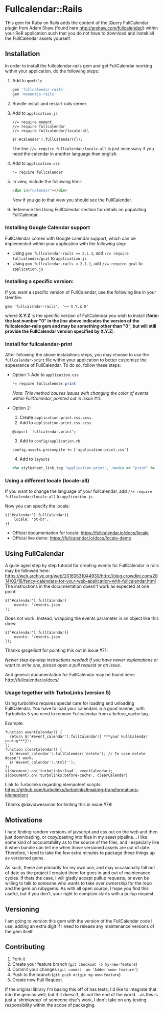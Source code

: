 # Fullcalendar::Rails

This gem for Ruby on Rails adds the content of the jQuery FullCalendar plugin from Adam Shaw (found here http://arshaw.com/fullcalendar/) within your RoR application such that you do not have to download and install all the FullCalendar assets yourself.

## Installation
In order to install the fullcalendar-rails gem and get FullCalendar working within your application, do the following steps:

1. Add to `gemfile`
    ```ruby
    gem 'fullcalendar-rails'
    gem 'momentjs-rails'
    ```
    
1. Bundle install and restart rails server.

1. Add to `application.js`
    ```jquery
    //= require moment 
    //= require fullcalendar
    //= require fullcalendar/locale-all
    
    $('#calendar').fullCalendar({});
    ```
    The line `//= require fullcalendar/locale-all` is just necessary if you need the calendar in another language than english.

1. Add to `application.css`
    ```css
    *= require fullcalendar
    ```
    
1. In view, include the following html:
    ```html
    <div id="calendar"></div>
    ```
    Now if you go to that view you should see the FullCalendar.

1. Reference the Using FullCalendar section for details on populating FullCalendar.

### Installing Google Calendar support
FullCalendar comes with Google calendar support, which can be implemented within your application with the following step:

* Using `gem fullcalendar-rails >= 2.1.1`, add `//= require fullcalendar/gcal` to `application.js`
* Using `gem fullcalendar-rails < 2.1.1`, add `//= require gcal` to `application.js`

### Installing a specific version:
If you want a specific version of FullCalendar, use the following line in your Gemfile:

    gem 'fullcalendar-rails', '~> X.Y.Z.0'
    
where **X.Y.Z** is the specific version of FullCalendar you wish to install (**Note: the last number "0" in the line above indicates the version of the fullcalendar-rails gem and may be something other than "0", but will still provide the FullCalendar version specified by X.Y.Z**).

### Install for fullcalendar-print
After following the above instalations steps, you may choose to use the `fullcalendar-print` file within your application to better customize the appearance of FullCalendar. To do so, follow these steps:

+ Option 1: Add to `application.css`
    ```css
    *= require fullcalendar.print
    ```
    *Note: This method causes issues with changing the color of events within FullCalendar, pointed out in issue #11.*
    
+ Option 2:
  1. Create `application-print.css.scss`.
  2. Add to `application-print.css.scss`
    ```
    @import 'fullcalendar.print';
    ```
    
  3. Add to `config/application.rb`
    ```
    config.assets.precompile += ['application-print.css']
    ```
    
  4. Add to `layouts`
    ```ruby
    <%= stylesheet_link_tag "application-print", :media => "print" %>
    ```

### Using a different locale (locale-all)
If you want to change the language of your fullcalendar, add `//= require fullcalendar/locale-all` to `application.js`. 

Now you can specify the locale:

```
$('#calendar').fullCalendar({
    locale: 'pt-br',
})
```

+ Official documentation for locale: https://fullcalendar.io/docs/locale
+ Official live demo: https://fullcalendar.io/docs/locale-demo

## Using FullCalendar
A quite aged step by step tutorial for creating events for FullCalendar in rails may be followed here:
https://web.archive.org/web/20160531044930/http://blog.crowdint.com/2014/02/18/fancy-calendars-for-your-web-application-with-fullcalendar.html
The instructions in the documentation doesn't work as expected at one point:
```
$('#calendar').fullCalendar(
    events: '/events.json'
);
```

Does not work. Instead, wrapping the events parameter in an object like this does:

```
$('#calendar').fullCalendar({
    events: '/events.json'
});
``` 
Thanks @sgelliott for pointing this out in issue #71!

*Newer step-by-step instructions needed! If you have newer explanations or want to write one, please open a pull request or an issue.*

And general documentation for FullCalendar may be found here:
http://fullcalendar.io/docs/

### Usage together with TurboLinks (version 5)

Using turbolinks requires special care for loading and unloading FullCalendar. You have to load your calendars in a good manner, with Turbolinks 5 you need to remove Fullcalendar from a before_cache tag.

Example:
```
function eventCalendar() {
  return $('#event_calendar').fullCalendar({ ***your FullCalendar config***});
};
function clearCalendar() {
  $('#event_calendar').fullCalendar('delete'); // In case delete doesn't work.
  $('#event_calendar').html('');
};
$(document).on('turbolinks:load', eventCalendar);
$(document).on('turbolinks:before-cache', clearCalendar)
```
Link to Turbolinks regarding idempotent scripts:
https://github.com/turbolinks/turbolinks#making-transformations-idempotent

Thanks @davidwessman for hinting this in issue #78!

## Motivations

I hate finding random versions of javscript and css out on the web and then just downloading, or copy/pasting into files in my asset pipeline... I like some kind of accountability as to the source of the files, and I especially like it when bundle can tell me when those versioned assets are out of date.  Therefore, I tend to take the few extra minutes to package these things up as versioned gems.

As such, these are primarily for my own use, and may occasionally fall out of date as the project I created them for goes in and out of maintenance cycles.  If thats the case, I will gladly accept pullup requests, or even be willing to talk to someone who wants to take over ownership for the repo and the gem on rubygems.  As with all open source, I hope you find this useful, but if you don't, your right to complain starts with a pullup request.

## Versioning

I am going to version this gem with the version of the FullCalendar code I use, adding an extra digit if I need to release any maintenance versions of the gem itself.

## Contributing

1. Fork it
2. Create your feature branch (`git checkout -b my-new-feature`)
3. Commit your changes (`git commit -am 'Added some feature'`)
4. Push to the branch (`git push origin my-new-feature`)
5. Create new Pull Request

If the original library I'm basing this off of has tests, I'd like to integrate that into the gem as well; but if it doesn't, its not the end of the world... as this is just a 'shrinkwrap' of someone else's work, I don't take on any testing responsibility within the scope of packaging.
